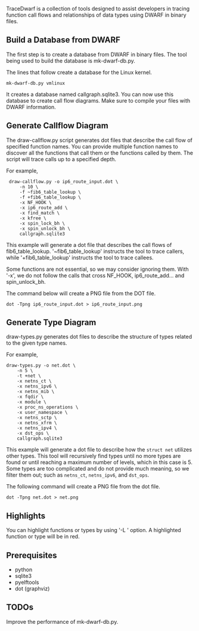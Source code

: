TraceDwarf is a collection of tools designed to assist developers in
tracing function call flows and relationships of data types using
DWARF in binary files.

## Build a Database from DWARF
The first step is to create a database from DWARF in binary files. The
tool being used to build the database is mk-dwarf-db.py.

The lines that follow create a database for the Linux kernel.

    mk-dwarf-db.py vmlinux

It creates a database named callgraph.sqlite3. You can now use this
database to create call flow diagrams. Make sure to compile your files
with DWARF information.

## Generate Callflow Diagram
The draw-callflow.py script generates dot files that describe the call
flow of specified function names. You can provide multiple function
names to discover all the functions that call them or the functions
called by them. The script will trace calls up to a specified depth.

For example,

     draw-callflow.py -o ip6_route_input.dot \
         -n 10 \
         -f ~fib6_table_lookup \
         -f +fib6_table_lookup \
         -x NF_HOOK \
         -x ip6_route_add \
         -x find_match \
         -x kfree \
         -x spin_lock_bh \
         -x spin_unlock_bh \
         callgraph.sqlite3

This example will generate a dot file that describes the call flows of
fib6_table_lookup. '~fib6_table_lookup' instructs the tool to trace
callers, while '+fib6_table_lookup' instructs the tool to trace
callees.

Some functions are not essential, so we may consider ignoring
them. With '-x', we do not follow the calls that cross NF_HOOK,
ip6_route_add... and spin_unlock_bh.

The command below will create a PNG file from the DOT file.

    dot -Tpng ip6_route_input.dot > ip6_route_input.png

## Generate Type Diagram
draw-types.py generates dot files to describe the structure of types
related to the given type names.

For example,

    draw-types.py -o net.dot \
        -n 5 \
        -t +net \
        -x netns_ct \
        -x netns_ipv6 \
        -x netns_mib \
        -x fqdir \
        -x module \
        -x proc_ns_operations \
        -x user_namespace \
        -x netns_sctp \
        -x netns_xfrm \
        -x netns_ipv4 \
        -x dst_ops \
        callgraph.sqlite3

This example will generate a dot file to describe how the `struct net`
utilizes other types. This tool will recursively find types until no
more types are found or until reaching a maximum number of levels,
which in this case is 5. Some types are too complicated and do not
provide much meaning, so we filter them out; such as `netns_ct`,
`netns_ipv6`, and `dst_ops`.

The following command will create a PNG file from the dot file.

    dot -Tpng net.dot > net.png

## Highlights
You can highlight functions or types by using '-L <symbol>' option.
A highlighted function or type will be in red.

## Prerequisites

 - python
 - sqlite3
 - pyelftools
 - dot (graphviz)

## TODOs
Improve the performance of mk-dwarf-db.py.

